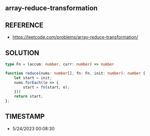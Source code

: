 ## array-reduce-transformation

## REFERENCE

- https://leetcode.com/problems/array-reduce-transformation/

## SOLUTION

``` typescript
type Fn = (accum: number, curr: number) => number

function reduce(nums: number[], fn: Fn, init: number): number {
    let start = init;
    nums.forEach((e => {
        start = fn(start, e);
    }))
    return start;
};
```


## TIMESTAMP

- 5/24/2023 00:08:30
